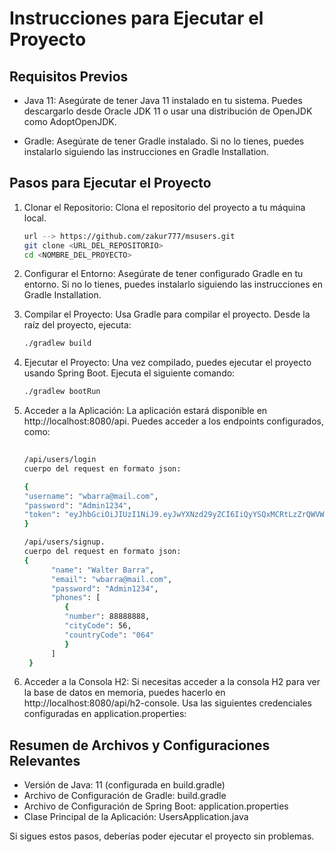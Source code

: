 # Instrucciones para Ejecutar el Proyecto

## Requisitos Previos

- Java 11: Asegúrate de tener Java 11 instalado en tu sistema. Puedes descargarlo desde Oracle JDK 11 o usar una distribución de OpenJDK como AdoptOpenJDK.

- Gradle: Asegúrate de tener Gradle instalado. Si no lo tienes, puedes instalarlo siguiendo las instrucciones en Gradle Installation.

## Pasos para Ejecutar el Proyecto

1. Clonar el Repositorio: Clona el repositorio del proyecto a tu máquina local.

   ```bash
   url --> https://github.com/zakur777/msusers.git
   git clone <URL_DEL_REPOSITORIO>
   cd <NOMBRE_DEL_PROYECTO>
   ```

2. Configurar el Entorno: Asegúrate de tener configurado Gradle en tu entorno. Si no lo tienes, puedes instalarlo siguiendo las instrucciones en Gradle Installation.

3. Compilar el Proyecto: Usa Gradle para compilar el proyecto. Desde la raíz del proyecto, ejecuta:

   ```bash
   ./gradlew build
   ```

4. Ejecutar el Proyecto: Una vez compilado, puedes ejecutar el proyecto usando Spring Boot. Ejecuta el siguiente comando:

   ```bash
   ./gradlew bootRun
   ```

5. Acceder a la Aplicación: La aplicación estará disponible en http://localhost:8080/api. Puedes acceder a los endpoints configurados, como:

   ```bash
         
   /api/users/login 
   cuerpo del request en formato json:
   
   {
   "username": "wbarra@mail.com",
   "password": "Admin1234",
   "token": "eyJhbGciOiJIUzI1NiJ9.eyJwYXNzd29yZCI6IiQyYSQxMCRtLzZrQWVWV3pBVkF2MnBkVEdFNmFlelRFbmtqbGZpOTFReGRYSTZCY2U4NDROek1BZVouTyIsInJvbGUiOiJVU0VSIiwidGVzdCI6InZhbHVlLXRlc3QiLCJzdWIiOiJ3YmFycmFAbWFpbC5jb20iLCJpYXQiOjE3Mjg1MzY3MTUsImV4cCI6MTcyODU1NDcxNX0.T_V96k5-gZ5SqJJEGWb2y3GW3_-Go2w8jodxNpMfvlM"
   }
   ```
            
   ```bash
   /api/users/signup.
   cuerpo del request en formato json:
   {
         "name": "Walter Barra",
         "email": "wbarra@mail.com",
         "password": "Admin1234",
         "phones": [
            {
            "number": 88888888,
            "cityCode": 56,
            "countryCode": "064"
            }
         ]
    }
   
   ```

6. Acceder a la Consola H2: Si necesitas acceder a la consola H2 para ver la base de datos en memoria, puedes hacerlo en http://localhost:8080/api/h2-console. Usa las siguientes credenciales configuradas en application.properties:

## Resumen de Archivos y Configuraciones Relevantes

- Versión de Java: 11 (configurada en build.gradle)
- Archivo de Configuración de Gradle: build.gradle
- Archivo de Configuración de Spring Boot: application.properties
- Clase Principal de la Aplicación: UsersApplication.java

Si sigues estos pasos, deberías poder ejecutar el proyecto sin problemas.
